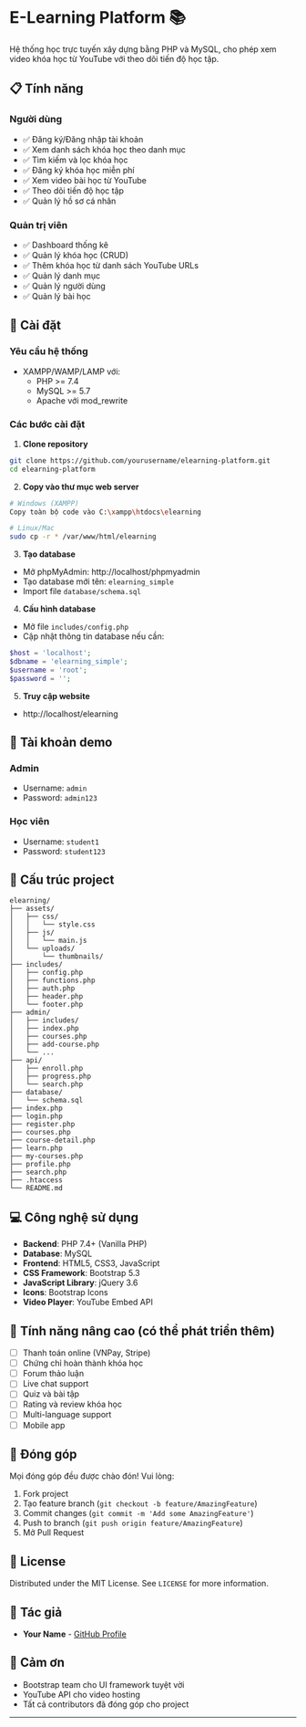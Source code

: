 # E-Learning Platform 📚

Hệ thống học trực tuyến xây dựng bằng PHP và MySQL, cho phép xem video khóa học từ YouTube với theo dõi tiến độ học tập.


## 📋 Tính năng

### Người dùng
- ✅ Đăng ký/Đăng nhập tài khoản
- ✅ Xem danh sách khóa học theo danh mục
- ✅ Tìm kiếm và lọc khóa học
- ✅ Đăng ký khóa học miễn phí
- ✅ Xem video bài học từ YouTube
- ✅ Theo dõi tiến độ học tập
- ✅ Quản lý hồ sơ cá nhân

### Quản trị viên
- ✅ Dashboard thống kê
- ✅ Quản lý khóa học (CRUD)
- ✅ Thêm khóa học từ danh sách YouTube URLs
- ✅ Quản lý danh mục
- ✅ Quản lý người dùng
- ✅ Quản lý bài học

## 🚀 Cài đặt

### Yêu cầu hệ thống
- XAMPP/WAMP/LAMP với:
  - PHP >= 7.4
  - MySQL >= 5.7
  - Apache với mod_rewrite

### Các bước cài đặt

1. **Clone repository**
```bash
git clone https://github.com/yourusername/elearning-platform.git
cd elearning-platform
```

2. **Copy vào thư mục web server**
```bash
# Windows (XAMPP)
Copy toàn bộ code vào C:\xampp\htdocs\elearning

# Linux/Mac
sudo cp -r * /var/www/html/elearning
```

3. **Tạo database**
- Mở phpMyAdmin: http://localhost/phpmyadmin
- Tạo database mới tên: `elearning_simple`
- Import file `database/schema.sql`

4. **Cấu hình database**
- Mở file `includes/config.php`
- Cập nhật thông tin database nếu cần:
```php
$host = 'localhost';
$dbname = 'elearning_simple';
$username = 'root';
$password = '';
```

5. **Truy cập website**
- http://localhost/elearning

## 🔑 Tài khoản demo

### Admin
- Username: `admin`
- Password: `admin123`

### Học viên
- Username: `student1`
- Password: `student123`

## 📁 Cấu trúc project

```
elearning/
├── assets/
│   ├── css/
│   │   └── style.css
│   ├── js/
│   │   └── main.js
│   └── uploads/
│       └── thumbnails/
├── includes/
│   ├── config.php
│   ├── functions.php
│   ├── auth.php
│   ├── header.php
│   └── footer.php
├── admin/
│   ├── includes/
│   ├── index.php
│   ├── courses.php
│   ├── add-course.php
│   └── ...
├── api/
│   ├── enroll.php
│   ├── progress.php
│   └── search.php
├── database/
│   └── schema.sql
├── index.php
├── login.php
├── register.php
├── courses.php
├── course-detail.php
├── learn.php
├── my-courses.php
├── profile.php
├── search.php
├── .htaccess
└── README.md
```

## 💻 Công nghệ sử dụng

- **Backend**: PHP 7.4+ (Vanilla PHP)
- **Database**: MySQL
- **Frontend**: HTML5, CSS3, JavaScript
- **CSS Framework**: Bootstrap 5.3
- **JavaScript Library**: jQuery 3.6
- **Icons**: Bootstrap Icons
- **Video Player**: YouTube Embed API




## 🔧 Tính năng nâng cao (có thể phát triển thêm)

- [ ] Thanh toán online (VNPay, Stripe)
- [ ] Chứng chỉ hoàn thành khóa học
- [ ] Forum thảo luận
- [ ] Live chat support
- [ ] Quiz và bài tập
- [ ] Rating và review khóa học
- [ ] Multi-language support
- [ ] Mobile app

## 🤝 Đóng góp

Mọi đóng góp đều được chào đón! Vui lòng:

1. Fork project
2. Tạo feature branch (`git checkout -b feature/AmazingFeature`)
3. Commit changes (`git commit -m 'Add some AmazingFeature'`)
4. Push to branch (`git push origin feature/AmazingFeature`)
5. Mở Pull Request

## 📝 License

Distributed under the MIT License. See `LICENSE` for more information.

## 👥 Tác giả

- **Your Name** - [GitHub Profile](https://github.com/yourusername)

## 🙏 Cảm ơn

- Bootstrap team cho UI framework tuyệt vời
- YouTube API cho video hosting
- Tất cả contributors đã đóng góp cho project

---

